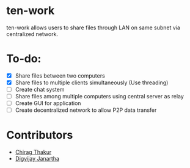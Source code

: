 # ten-work
ten-work allows users to share files through LAN on same subnet via centralized network.

# To-do:
- [x] Share files between two computers
- [x] Share files to multiple clients simultaneously (Use threading)
- [ ] Create chat system
- [ ] Share files among multiple computers using central server as relay
- [ ] Create GUI for application
- [ ] Create decentralized network to allow P2P data transfer

# Contributors
- [Chirag Thakur](https://github.com/chirag11032000)
- [Digvijay Janartha](https://github.com/digu-007)
